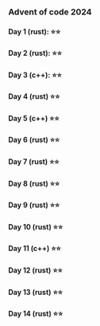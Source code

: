 ### Advent of code 2024
#### Day 1 (rust): ⭐️⭐️
#### Day 2 (rust): ⭐️⭐️
#### Day 3 (c++): ⭐️⭐️
#### Day 4 (rust) ⭐️⭐️
#### Day 5 (c++) ⭐️⭐️
#### Day 6 (rust) ⭐️⭐️
#### Day 7 (rust) ⭐️⭐️
#### Day 8 (rust) ⭐️⭐️
#### Day 9 (rust) ⭐️⭐️
#### Day 10 (rust) ⭐️⭐️
#### Day 11 (c++) ⭐️⭐️
#### Day 12 (rust) ⭐️⭐️
#### Day 13 (rust) ⭐️⭐️
#### Day 14 (rust) ⭐️⭐️